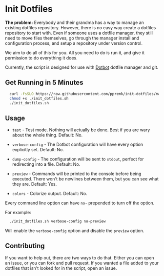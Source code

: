 Init Dotfiles
=============

**The problem:** Everybody and their grandma has a way to manage an existing
dotfiles repository. However, there is no easy way create a dotfiles repository
to start with. Even if someone uses a dotfile manager, they still need to move
files themselves, go through the manager install and configuration process, and
setup a repository under version control.

We aim to do all of this for you. All you need to do is run it, and
give it permission to do everything it does.

Currently, the script is designed for use with [Dotbot][dotbot-repo] dotfile manager and git.

Get Running in 5 Minutes
------------------------

```bash
  curl -fsSLO https://raw.githubusercontent.com/ppremk/init-dotfiles/master/init_dotfiles.sh
  chmod +x ./init_dotfiles.sh
  ./init_dotfiles.sh
```

Usage
--------------------

- `test` - Test mode. Nothing will actually be done. Best if you are wary
  about the whole thing. Default: No.

- `verbose-config` - The Dotbot configuration will have every option
  explicitly set. Default: No.

- `dump-config` - The configuration will be sent to `stdout`, perfect for
  redirecting into a file. Default: No.

- `preview` - Commands will be printed to the console before being executed.
  There won't be newlines between them, but you can see what they are. Default:
  Yes.

- `colors` - Colorize output. Default: No.

Every command line option can have `no-` prepended to turn off the option.

For example:

```bash
  ./init_dotfiles.sh verbose-config no-preview
```

Will enable the `verbose-config` option and disable the `preview` option.

Contributing
------------

If you want to help out, there are two ways to do that. Either you can open an
issue, or you can fork and pull request. If you wanted a file added to your
dotfiles that isn't looked for in the script, open an issue.

[dotbot-repo]: https://github.com/anishathalye/dotbot
